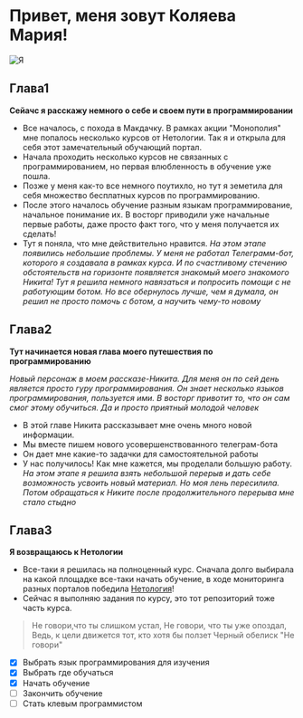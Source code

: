 # Привет, меня зовут Коляева Мария!
![Я](https://share.icloud.com/photos/02dcB803oxlJXEvTAHsiUPLvA)
## Глава1
**Сейачс я расскажу немного о себе и своем пути в программировании**

- Все началось, с похода в Макдачку. В рамках акции "Монополия" мне попалось несколько курсов от Нетологии. Так я и открыла для себя этот замечательный обучающий портал.
- Начала проходить несколько курсов не связанных с программированием, но первая влюбленность в обучение уже пошла.
- Позже у меня как-то все немного поутихло, но тут я земетила для себя множество бесплатных курсов по программированию.
- После этого  началось обучение разным языкам программирование, начальное понимание их. В восторг приводили уже начальные первые работы, даже просто факт того, что у меня получается их сделать!
- Тут я поняла, что мне действительно нравится. 
*На этом этапе появились небольшие проблемы. У меня не работал Телеграмм-бот, которого я создавала в рамках курса. И по счастливому стечению обстоятельств на горизонте появляется знакомый моего знакомого Никита! Тут я решила немного навязаться и попросить помощи с не работующим ботом. Но все обернулось лучше, чем я думала, он решил не просто помочь с ботом, а научить чему-то новому*

## Глава2
**Тут начинается новая глава моего путешествия по программированию**

*Новый персонаж в моем рассказе-Никита. Для меня он по сей день является просто гуру программирования. Он знает несколько языков программирования, пользуется ими. В восторг привотит то, что он сам смог этому обучиться. Да и просто приятный молодой человек*

- В этой главе Никита рассказывает мне очень много новой информации.
- Мы вместе пишем нового усовершенствованного телеграм-бота
- Он дает мне какие-то задачки для самостоятельной работы
- У нас получилось! Как мне кажется, мы проделали большую работу. 
*На этом этапе я решила взять небольшой перерыв и дать себе возможность усвоить новый материал. Но моя лень пересилила. Потом обращаться к Никите после продолжительного перерыва мне стало стыдно*

## Глава3
**Я возвращаюсь к Нетологии**

- Все-таки я решилась на полноценный курс. Сначала долго выбирала на какой площадке все-таки начать обучение, в ходе мониторинга разных порталов победила [Нетология](https://netology.ru/)!
- Сейчас я выполняю задания по курсу, это тот репозиторий тоже часть курса.

> Не говори,что ты слишком устал,
> Не говори, что ты уже опоздал,
> Ведь, к цели движется тот, кто хотя бы ползет
Черный обелиск "Не говори"

- [x] Выбрать язык программирования для изучения
- [x] Выбрать где обучаться
- [x] Начать обучение
- [ ] Закончить обучение
- [ ] Стать клевым программистом